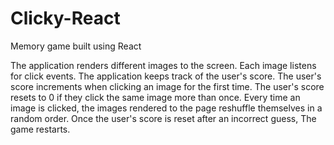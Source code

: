 # Clicky-React
Memory game built using React 

The application renders different images to the screen. Each image listens for click events. The application keeps track of the user's score. The user's score increments when clicking an image for the first time. The user's score resets to 0 if they click the same image more than once. Every time an image is clicked, the images rendered to the page reshuffle themselves in a random order. Once the user's score is reset after an incorrect guess, The game restarts. 
